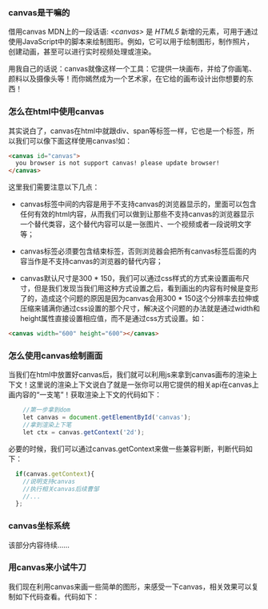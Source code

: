 ### canvas是干嘛的

借用canvas MDN上的一段话语: *\<canvas\>* 是  *HTML5*  新增的元素，可用于通过使用JavaScript中的脚本来绘制图形。例如，它可以用于绘制图形，制作照片，创建动画，甚至可以进行实时视频处理或渲染。

用我自己的话说：canvas就像这样一个工具：它提供一块画布，并给了你画笔、颜料以及摄像头等！而你嫣然成为一个艺术家，在它给的画布设计出你想要的东西！

### 怎么在html中使用canvas

其实说白了，canvas在html中就跟div、span等标签一样，它也是一个标签，所以我们可以像下面这样使用canvas!如：

```html
<canvas id="canvas">
  you browser is not support canvas! please update browser!
</canvas>
```
这里我们需要注意以下几点：

* canvas标签中间的内容是用于不支持canvas的浏览器显示的，里面可以包含任何有效的html内容，从而我们可以做到让那些不支持canvas的浏览器显示一个替代类容，这个替代内容可以是一张图片、一个视频或者一段说明文字等；

* canvas标签必须要包含结束标签</canvas>，否则浏览器会把所有canvas标签后面的内容当作是不支持canvas的浏览器的替代内容；

* canvas默认尺寸是300 * 150，我们可以通过css样式的方式来设置画布尺寸，但是我们发现当我们用这种方式设置之后，看到画出的内容有时候是变形了的，造成这个问题的原因是因为canvas会用300 * 150这个分辨率去拉伸或压缩来铺满你通过css设置的那个尺寸，解决这个问题的办法就是通过width和height属性直接设置相应值，而不是通过css方式设置。如：

```html
<canvas width="600" height="600"></canvas>
```

### 怎么使用canvas绘制画面

当我们在html中放置好canvas后，我们就可以利用js来拿到canvas画布的渲染上下文！这里说的渲染上下文说白了就是一张你可以用它提供的相关api在canvas上画内容的“一支笔”！获取渲染上下文的代码如下：

```javascript
    //第一步拿到dom
    let canvas = document.getElementById('canvas');
    //拿到渲染上下笔
    let ctx = canvas.getContext('2d');
```

必要的时候，我们可以通过canvas.getContext来做一些兼容判断，判断代码如下：

```javascript
  if(canvas.getContext){
    //说明支持canvas
    //执行相关canvas后续曹邹
    //...
  };
```

### canvas坐标系统

该部分内容待续……

### 用canvas来小试牛刀

我们现在利用canvas来画一些简单的图形，来感受一下canvas，相关效果可以复制如下代码查看。代码如下：

```html
```


